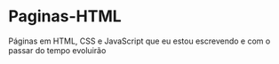 # Paginas-HTML
Páginas em HTML, CSS e JavaScript que eu estou escrevendo e com o passar do tempo evoluirão
